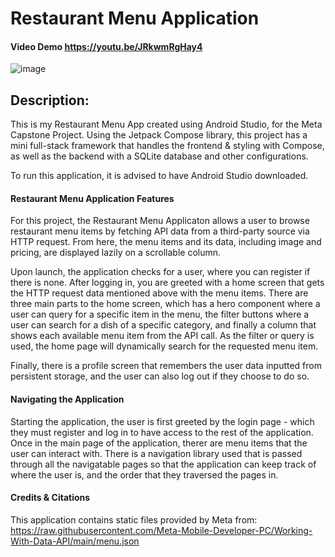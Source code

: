 # Restaurant Menu Application

#### Video Demo https://youtu.be/JRkwmRgHay4

![image](https://user-images.githubusercontent.com/109865132/217551052-d1d70518-6308-4ac0-a215-374ff46d6330.png)

## Description:
This is my Restaurant Menu App created using Android Studio, for the Meta Capstone Project. Using the Jetpack Compose library, this project has a mini full-stack framework that handles the frontend & styling with Compose, as well as the backend with a SQLite database and other configurations.

To run this application, it is advised to have Android Studio downloaded.

#### Restaurant Menu Application Features
For this project, the Restaurant Menu Applicaton allows a user to browse restaurant menu items by fetching API data from a third-party source via HTTP request. From here, the menu items and its data, including image and pricing, are displayed lazily on a scrollable column. 

Upon launch, the application checks for a user, where you can register if there is none. After logging in, you are greeted with a home screen that gets the HTTP request data mentioned above with the menu items. There are three main parts to the home screen, which has a hero component where a user can query for a specific item in the menu, the filter buttons where a user can search for a dish of a specific category, and finally a column that shows each available menu item from the API call. As the filter or query is used, the home page will dynamically search for the requested menu item.

Finally, there is a profile screen that remembers the user data inputted from persistent storage, and the user can also log out if they choose to do so.

#### Navigating the Application
Starting the application, the user is first greeted by the login page - which they must register and log in to have access to the rest of the 
application. Once in the main page of the application, therer are menu items that the user can interact with.
There is a navigation library used that is passed through all the navigatable pages so that the application can keep track of where the user is, and the order that they traversed the pages in.

#### Credits & Citations
This application contains static files provided by Meta from: <br>
https://raw.githubusercontent.com/Meta-Mobile-Developer-PC/Working-With-Data-API/main/menu.json
